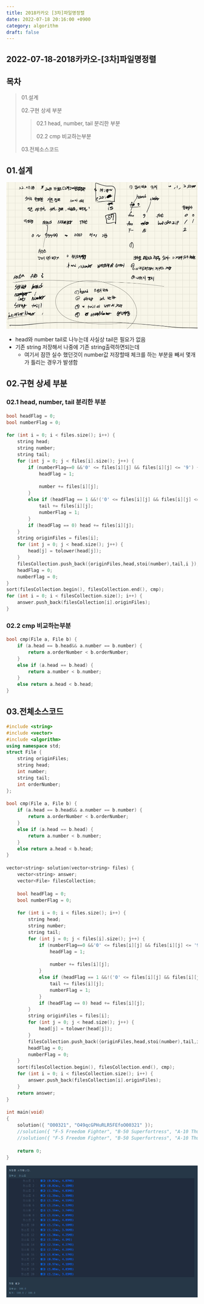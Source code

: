 ```yaml
---
title: 2018카카오 [3차]파일명정렬
date: 2022-07-18 20:16:00 +0900
category: algorithm
draft: false
---
```


## 2022-07-18-2018카카오-[3차]파일명정렬

## 목차

>01.설계
>
>02.구현 상세 부분
>
>>  02.1 head, number, tail 분리한 부분
>>
>>  02.2 cmp 비교하는부분
>
>03.전체소스코드

## 01.설계

![image-20220718201813428](../../assets/img/post/2022-07-18-2018카카오-[3차]파일명정렬/image-20220718201813428.png)

- head와 number tail로 나누는데 사실상 tail은 필요가 없음
- 기존 string 저장해서 나중에 기존 string출력하면되는데
  - 여기서 잠깐 실수 했던것이 number값 저장할때 체크를 하는 부분을 빼서 몇개가 틀리는 경우가 발생함

## 02.구현 상세 부분

### 02.1 head, number, tail 분리한 부분

```c++
bool headFlag = 0;
bool numberFlag = 0;

for (int i = 0; i < files.size(); i++) {
    string head;
    string number;
    string tail;
    for (int j = 0; j < files[i].size(); j++) {
        if (numberFlag==0 &&'0' <= files[i][j] && files[i][j] <= '9') {//숫자인경우
            headFlag = 1;

            number += files[i][j];
        }
        else if (headFlag == 1 &&!('0' <= files[i][j] && files[i][j] <= '9')) {
            tail += files[i][j];
            numberFlag = 1;
        }
        if (headFlag == 0) head += files[i][j];
    }
    string originFiles = files[i];
    for (int j = 0; j < head.size(); j++) {
        head[j] = tolower(head[j]);
    }
    filesCollection.push_back({originFiles,head,stoi(number),tail,i });
    headFlag = 0;
    numberFlag = 0;
}
sort(filesCollection.begin(), filesCollection.end(), cmp);
for (int i = 0; i < filesCollection.size(); i++) {
    answer.push_back(filesCollection[i].originFiles);
}
```

### 02.2 cmp 비교하는부분

```c++
bool cmp(File a, File b) {
	if (a.head == b.head&& a.number == b.number) {
		return a.orderNumber < b.orderNumber;
	}
	else if (a.head == b.head) {
		return a.number < b.number;
	}
	else return a.head < b.head;
}
```

## 03.전체소스코드

```c++
#include <string>
#include <vector>
#include <algorithm>
using namespace std;
struct File {
	string originFiles;
	string head;
	int number;
	string tail;
	int orderNumber;
};

bool cmp(File a, File b) {
	if (a.head == b.head&& a.number == b.number) {
		return a.orderNumber < b.orderNumber;
	}
	else if (a.head == b.head) {
		return a.number < b.number;
	}
	else return a.head < b.head;
}

vector<string> solution(vector<string> files) {
	vector<string> answer;
	vector<File> filesCollection;

	bool headFlag = 0;
	bool numberFlag = 0;

	for (int i = 0; i < files.size(); i++) {
		string head;
		string number;
		string tail;
		for (int j = 0; j < files[i].size(); j++) {
			if (numberFlag==0 &&'0' <= files[i][j] && files[i][j] <= '9') {//숫자인경우
				headFlag = 1;

				number += files[i][j];
			}
			else if (headFlag == 1 &&!('0' <= files[i][j] && files[i][j] <= '9')) {
				tail += files[i][j];
				numberFlag = 1;
			}
			if (headFlag == 0) head += files[i][j];
		}
		string originFiles = files[i];
		for (int j = 0; j < head.size(); j++) {
			head[j] = tolower(head[j]);
		}
		filesCollection.push_back({originFiles,head,stoi(number),tail,i });
		headFlag = 0;
		numberFlag = 0;
	}
	sort(filesCollection.begin(), filesCollection.end(), cmp);
	for (int i = 0; i < filesCollection.size(); i++) {
		answer.push_back(filesCollection[i].originFiles);
	}
	return answer;
}

int main(void)
{
	solution({ "O00321", "O49qcGPHuRLR5FEfoO00321" });
	//solution({ "F-5 Freedom Fighter", "B-50 Superfortress", "A-10 Thunderbolt II", "F-14 Tomcat" });
	//solution({ "F-5 Freedom Fighter", "B-50 Superfortress", "A-10 Thunderbolt II", "F-14 Tomcat" });

	return 0;
}
```

![image-20220718202021849](../../assets/img/post/2022-07-18-2018카카오-[3차]파일명정렬/image-20220718202021849.png)